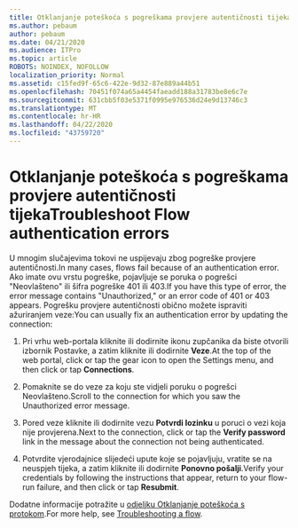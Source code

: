 ```yaml
---
title: Otklanjanje poteškoća s pogreškama provjere autentičnosti tijeka
ms.author: pebaum
author: pebaum
ms.date: 04/21/2020
ms.audience: ITPro
ms.topic: article
ROBOTS: NOINDEX, NOFOLLOW
localization_priority: Normal
ms.assetid: c15fed9f-65c6-422e-9d32-87e889a44b51
ms.openlocfilehash: 70451f074a65a4454faeadd188a31783be8e6c7e
ms.sourcegitcommit: 631cbb5f03e5371f0995e976536d24e9d13746c3
ms.translationtype: MT
ms.contentlocale: hr-HR
ms.lasthandoff: 04/22/2020
ms.locfileid: "43759720"
---
```

# <a name="troubleshoot-flow-authentication-errors"></a><span data-ttu-id="639ff-102">Otklanjanje poteškoća s pogreškama provjere autentičnosti tijeka</span><span class="sxs-lookup"><span data-stu-id="639ff-102">Troubleshoot Flow authentication errors</span></span>

<span data-ttu-id="639ff-103">U mnogim slučajevima tokovi ne uspijevaju zbog pogreške provjere autentičnosti.</span><span class="sxs-lookup"><span data-stu-id="639ff-103">In many cases, flows fail because of an authentication error.</span></span> <span data-ttu-id="639ff-104">Ako imate ovu vrstu pogreške, pojavljuje se poruka o pogrešci "Neovlašteno" ili šifra pogreške 401 ili 403.</span><span class="sxs-lookup"><span data-stu-id="639ff-104">If you have this type of error, the error message contains "Unauthorized," or an error code of 401 or 403 appears.</span></span> <span data-ttu-id="639ff-105">Pogrešku provjere autentičnosti obično možete ispraviti ažuriranjem veze:</span><span class="sxs-lookup"><span data-stu-id="639ff-105">You can usually fix an authentication error by updating the connection:</span></span>
  
1. <span data-ttu-id="639ff-106">Pri vrhu web-portala kliknite ili dodirnite ikonu zupčanika da biste otvorili izbornik Postavke, a zatim kliknite ili dodirnite **Veze**.</span><span class="sxs-lookup"><span data-stu-id="639ff-106">At the top of the web portal, click or tap the gear icon to open the Settings menu, and then click or tap **Connections**.</span></span>
    
2. <span data-ttu-id="639ff-107">Pomaknite se do veze za koju ste vidjeli poruku o pogrešci Neovlašteno.</span><span class="sxs-lookup"><span data-stu-id="639ff-107">Scroll to the connection for which you saw the Unauthorized error message.</span></span>
    
3. <span data-ttu-id="639ff-108">Pored veze kliknite ili dodirnite vezu **Potvrdi lozinku** u poruci o vezi koja nije provjerena.</span><span class="sxs-lookup"><span data-stu-id="639ff-108">Next to the connection, click or tap the **Verify password** link in the message about the connection not being authenticated.</span></span> 
    
4. <span data-ttu-id="639ff-109">Potvrdite vjerodajnice slijedeći upute koje se pojavljuju, vratite se na neuspjeh tijeka, a zatim kliknite ili dodirnite **Ponovno pošalji**.</span><span class="sxs-lookup"><span data-stu-id="639ff-109">Verify your credentials by following the instructions that appear, return to your flow-run failure, and then click or tap **Resubmit**.</span></span>
    
<span data-ttu-id="639ff-110">Dodatne informacije potražite u [odjeljku Otklanjanje poteškoća s protokom](https://go.microsoft.com/fwlink/?linkid=872110).</span><span class="sxs-lookup"><span data-stu-id="639ff-110">For more help, see [Troubleshooting a flow](https://go.microsoft.com/fwlink/?linkid=872110).</span></span>
  

